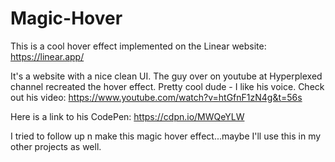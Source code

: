 # Magic-Hover

This is a cool hover effect implemented on the Linear website: https://linear.app/

It's a website with a nice clean UI. The guy over on youtube at Hyperplexed channel recreated the hover effect. Pretty cool dude - I like his voice. 
Check out his video: https://www.youtube.com/watch?v=htGfnF1zN4g&t=56s

Here is a link to his CodePen: https://cdpn.io/MWQeYLW

I tried to follow up n make this magic hover effect...maybe I'll use this in my other projects as well.
